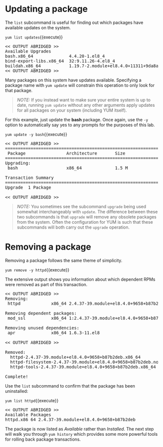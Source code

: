 # Updating a package

The `list` subcommand is useful for finding out which packages have available
updates on the system.

`yum list updates`{{execute}}

<pre class=file>
<< OUTPUT ABRIDGED >>
Available Upgrades
bash.x86_64              4.4.20-1.el8_4                             rhel-8-for-x86_64-baseos-rpms
bind-export-libs.x86_64  32:9.11.26-4.el8_4                         rhel-8-for-x86_64-baseos-rpms
buildah.x86_64           1.19.7-2.module+el8.4.0+11311+9da8acfb     rhel-8-for-x86_64-appstream-rpms
<< OUTPUT ABRIDGED >>
</pre>

Many packages on this system have updates available. Specifying a
package name with `yum update` will constrain this operation to only look
for that package.

>_NOTE:_ If you instead want to make sure your entire system is up to date,
running `yum update` without any other arguments apply updates for all
packages on your system (including YUM itself).

For this example, just update the __bash__ package. Once again, use the `-y`
option to automatically say yes to any prompts for the purposes of this lab.

`yum update -y bash`{{execute}}

<pre class=file>
<< OUTPUT ABRIDGED >>
===============================================================
 Package                Architecture       Size
===============================================================
Upgrading:
 bash                   x86_64             1.5 M

Transaction Summary
===============================================================
Upgrade  1 Package

<< OUTPUT ABRIDGED >>
</pre>

>_NOTE:_ You sometimes see the subcommand `upgrade` being used somewhat interchangeably
with `update`. The difference between these two subcommands is that `upgrade` will
remove any obsolete packages from the system. Often the configuration for YUM
is such that these subcommands will both carry out the `upgrade` operation.  

# Removing a package

Removing a package follows the same theme of simplicity.

`yum remove -y httpd`{{execute}}

The extensive output shows you information about which dependent RPMs were
removed as part of this transaction.

<pre class=file>
<< OUTPUT ABRIDGED >>
Removing:
 httpd            x86_64 2.4.37-39.module+el8.4.0+9658+b87b2deb

Removing dependent packages:
 mod_ssl          x86_64 1:2.4.37-39.module+el8.4.0+9658+b87b2deb

Removing unused dependencies:
 apr              x86_64 1.6.3-11.el8

<< OUTPUT ABRIDGED >>

Removed:
  httpd-2.4.37-39.module+el8.4.0+9658+b87b2deb.x86_64               
  httpd-filesystem-2.4.37-39.module+el8.4.0+9658+b87b2deb.noarch    
  httpd-tools-2.4.37-39.module+el8.4.0+9658+b87b2deb.x86_64  

Complete!
</pre>

Use the `list` subcommand to confirm that the package has been uninstalled:

`yum list httpd`{{execute}}

<pre class=file>
<< OUTPUT ABRIDGED >>
Available Packages
httpd.x86_64 2.4.37-39.module+el8.4.0+9658+b87b2deb
</pre>

The package is now listed as _Available_ rather than _Installed_. The next
step will walk you through `yum history` which provides some more powerful
tools for rolling back package transactions.
